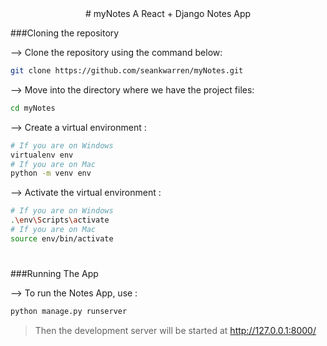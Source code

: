 <div align='center'>
# myNotes
A React + Django Notes App
</div>

###Cloning the repository

--> Clone the repository using the command below:
```bash
git clone https://github.com/seankwarren/myNotes.git
```

--> Move into the directory where we have the project files:
```bash
cd myNotes
```

--> Create a virtual environment :
```bash
# If you are on Windows
virtualenv env
# If you are on Mac
python -m venv env
```

--> Activate the virtual environment :
```bash
# If you are on Windows
.\env\Scripts\activate
# If you are on Mac
source env/bin/activate
```

#

###Running The App

--> To run the Notes App, use :
```bash
python manage.py runserver
```

> Then the development server will be started at http://127.0.0.1:8000/



